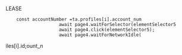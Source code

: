 

LEASE

        const accountNumber =ta.profiles[i].account_num
                        await page4.waitForSelector(elementSelector5
                        await page4.click(elementSelector5);
                        await page4.waitForNetworkIdle(
iles[i].id;ount_n
